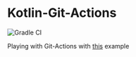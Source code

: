# Kotlin-Git-Actions

![Gradle CI](https://github.com/Malox10/Kotlin-Git-Actions/workflows/Gradle%20CI/badge.svg?branch=master)

Playing with Git-Actions with [this](https://guides.gradle.org/building-kotlin-jvm-libraries/) example
